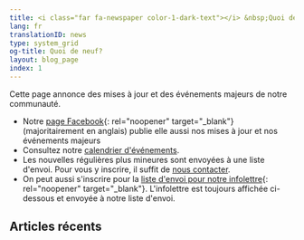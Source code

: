 ```yaml
---
title: <i class="far fa-newspaper color-1-dark-text"></i> &nbsp;Quoi de neuf?
lang: fr
translationID: news
type: system_grid
og-title: Quoi de neuf?
layout: blog_page
index: 1
---
```

Cette page annonce des mises à jour et des événements majeurs de notre communauté.
* Notre [page Facebook](https://fb.com/MontrealQuakers/){: rel="noopener" target="_blank"} (majoritairement en anglais) publie elle aussi nos mises à jour et nos événements majeurs
* Consultez notre [calendrier d'événements](/calendrier).
* Les nouvelles régulières plus mineures sont envoyées à une liste d'envoi. Pour vous y inscrire, il suffit de [nous contacter](/contact-fr).
* On peut aussi s'inscrire pour la [liste d'envoi pour notre infolettre](https://docs.google.com/forms/d/e/1FAIpQLSe4JtMzX8wT-dE1g77FQzmmMGJwABy1eMBSD56PVrCrVmLZpw/viewform){: rel="noopener" target="_blank"}. L'infolettre est toujours affichée ci-dessous et envoyée à notre liste d'envoi.

## Articles récents
